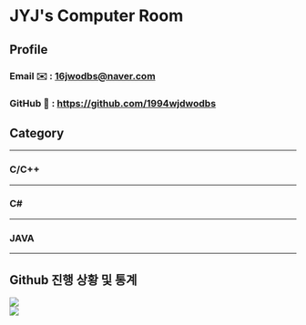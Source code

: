 # JYJ's Computer Room 

## Profile

<picture>
  <source srcset="images/animated-webp-supported.webp" type="image/webp">
  <source srcset="images/unsupported.png" type="image/png"> 
</picture>


### Email ✉️ : 16jwodbs@naver.com
### GitHub 💬 : https://github.com/1994wjdwodbs

## Category

---

### C/C++

---

### C#

---

### JAVA

---

## Github 진행 상황 및 통계
<p>
    <img src="https://github-readme-stats.vercel.app/api?username=1994wjdwodbs"><br/>
    <img src="https://github-readme-stats.vercel.app/api/top-langs/?username=1994wjdwodbs"><br/>
</p>
